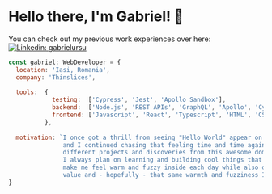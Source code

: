 # Hello there, I'm Gabriel! 👋 
You can check out my previous work experiences over here: [![Linkedin: gabrielursu](https://img.shields.io/badge/-gabrielursu-blue?style=flat-square&logo=Linkedin&logoColor=white&link=https://www.linkedin.com/in/gabriel-ursu/)](https://www.linkedin.com/in/gabriel-ursu/)

```javascript
const gabriel: WebDeveloper = {
  location: 'Iasi, Romania',
  company: 'Thinslices',
  
  tools:  {
            testing:  ['Cypress', 'Jest', 'Apollo Sandbox'],
            backend:  ['Node.js', 'REST APIs', 'GraphQL', 'Apollo', 'Cypher', 'MongoDB'],
            frontend: ['Javascript', 'React', 'Typescript', 'HTML', 'CSS', 'Styled-Components', 'Next.js'],
          },
          
  motivation: `I once got a thrill from seeing "Hello World" appear on my screen
               and I continued chasing that feeling time and time again through 
               different projects and discoveries from this awesome domain.
               I always plan on learning and building cool things that ultimately
               make me feel warm and fuzzy inside each day while also delivering
               value and - hopefully - that same warmth and fuzziness I feel.`
}
```
